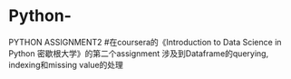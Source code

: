 # Python-
PYTHON ASSIGNMENT2
#在coursera的《Introduction to Data Science in Python 密歇根大学》的第二个assignment 涉及到Dataframe的querying, indexing和missing value的处理
